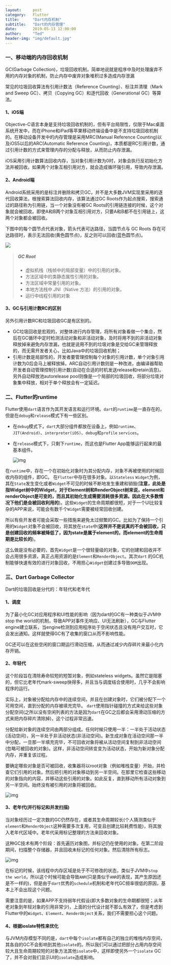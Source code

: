 ```yaml
---
layout:     post
category:   Flutter
title:      "Dart内存机制"
subtitle:   "Dart的内存管理"
date:       2019-05-13 12:00:00
author:     "Ted"
header-img: "img/default.jpg"
---
```


### 一、移动端的内存回收机制

GC(Garbage Collection)，垃圾回收机制，简单地说就是程序中及时处理废弃不用的内存对象的机制，防止内存中废弃对象堆积过多造成内存泄漏

常见的垃圾回收算法有引用计数法（Reference Counting）、标注并清理（Mark and Sweep GC）、拷贝（Copying GC）和逐代回收（Generational GC）等算法。

#### 1、iOS端

Objective-C语言本身是支持垃圾回收机制的，但有平台局限性，仅限于Mac桌面系统开发中，而在iPhone和iPad等苹果移动终端设备中是不支持垃圾回收机制的。在移动设备开发中的内存管理是采用MRC(Manual Reference Counting)以及iOS5以后的ARC(Automatic Reference Counting)，本质都是RC引用计数，通过引用计数的方式来管理内存的分配与释放，从而防止内存泄漏。

iOS采用引用计数算法回收内存，当对象引用计数为0时，对象会执行反初始化方法并被回收。如果两个对象互相引用对方，就会造成循环强引用，导致内存泄漏。

#### 2、Android端

Android系统采用的是标注并删除和拷贝GC，并不是大多数JVM实现里采用的逐代回收算法，根搜索算法回收内存，该算法通过GC Roots作为起点搜索，搜索通过的路径称为引用链，当一个对象没有被GC Roots的引用链连接的时候，这个对象就会被回收。即使A和B两个对象互相引用对方，只要A和B都不在引用链上，这两个对象都会被回收。

下图中的每个圆节点代表对象，箭头代表可达路径，当圆节点与 GC Roots 存在可达路径时，表示无法回收(黄色圆节点)，反之则可以回收(蓝色圆节点)。

![](/img/Simple_7/47.png)

> ##### GC Root
>
> - 虚拟机栈（栈帧中的局部变量）中的引用的对象。
> - 方法区域中的类静态属性引用的对象。
> - 方法区域中常量引用的对象。
> - 本地方法栈中 JNI（Native 方法）的引用的对象。
> - 运行中线程引用的对象

#### 3、GC与引用计数RC的区别

另外引用计数RC和垃圾回收GC是有区别的。

- GC垃圾回收是宏观的，对整体进行内存管理，将所有对象看做一个集合，然后在GC循环中定时检测活动对象和非活动对象，及时将用不到的非活动对象释放掉来避免内存泄漏，也就是说用不到的垃圾对象是交给GC来管理释放的，而无需开发者关心，比如Java中的垃圾回收机制；
- 引用计数是局部性的，开发者要管理控制每个对象的引用计数，单个对象引用计数为0后会马上被释放掉。ARC自动引用计数则是一种改进，由编译器帮助开发者自动管理控制引用计数(自动在合适的时机发送release和retain消息)。另外自动释放池autorelease pool则像是一个局部的垃圾回收，将部分垃圾对象集中释放，相对于单个释放会有一定延迟。

### 二、Flutter的runtime

Flutter使用`dart`语言作为其开发语言和运行环境。`dart`的`runtime`是一直存在的，但是在`debug`和`release`模式下有一些区别。

- 在`debug`模式下，`dart`大部分组件都放在设备上，例如`runtime`、`JIT(Android)`、`interpreter(iOS)`、`debug`和`profile` `services`。

- 在`release`模式下，只剩下`runtime`，而这也是Flutter App能够运行起来的最基本组件。

  ![img](/img/Simple_7/48.png)

在`runtime`中，存在一个在初始化对象时为其分配内存，对象不再被使用的时候回收内存的组件，即GC。
在`Flutter`中存在很多对象。以`Stateless` `Widget`为例，其在`State`发生变化或者`Widget`不可见的时候不断地发生重建和销毁(**注意，此处是指Widget树中的Widget，对于Element树和RenderObject树来说，element和renderObject是可变的，而且其初始化生成需要消耗很多资源。因此在大多数情况下他们是会被回收利用的**)。这些`Widget`的生命周期都很短，对于一个UI比较复杂的APP来说，可能会有数千个`Widget`需要被经常回收创建。

所以有些开发者可能会采取一些措施来避免太过频繁的GC。比如为了保持一个引用的`Widget`对象不会被回收，将其放在`state`中(**这样并不是说真的不会被回收，只是创建回收的频率被降低了，因为state是属于element的，而element的生命周期是比较长的**)。

这么做是没有必要的，首先`Widget`是一个很轻量级的对象，它的创建和回收并不会占用很多资源，真正占用资源的是`Element`和`RenderObject`。其次`dart` 的GC机制能够快速有效的进行对象回收，不用担心`Widget`创建过多导致`OOM`出现。

### 三、Dart Garbage Collector

Dart的垃圾回收是分代的：年轻代和老年代

#### 1、调度

为了最小化GC对应用程序和UI性能的影响（因为dart的GC有一种类似于JVM中stop the world的机制，导致APP对事件无响应、UI无法刷新），GC与Flutter engine建立联系，当engine检测到应用程序处于空闲状态且没有用户交互时，它会发出通知。这样就使得GC有了收集的窗口从而不影响性能。

GC还可以在这些空闲的窗口期运行滑动压缩，从而通过减少内存碎片来最小化内存开销。

#### 2、年轻代

这个阶段旨在清除寿命较短的短暂对象，例如stateless widgets。虽然它是阻塞的，但它比老年代mark-sweep快得多，并且当与调度结合使用时，几乎不会影响程序的运行。

实际上，对象被分配给内存中的连续空间，并且在创建对象时，它们被分配下一个可用空间，直到分配的内存被填充完毕。 `dart`使用指针碰撞的方式来给这些对象分配空间(之所以没有空闲列表的方法是因为`dart`在GC之后都会采用滑动压缩的方式来把内存碎片清除掉)，这个过程非常迅速。

分配给新对象的连续空间由两部分组成。任何时候只使用一半：一半处于活动状态(活动空间)，另一半处于非活动状态(非活动空间)。新生成对象在活动空间那一半中分配，一旦那一半填充完毕，不可回收对象将被从活动空间复制到非活动空间(忽略可被回收的对象)。这样，非活动空间转变变为活动状态，开始为新对象分配内存，并重复该过程。

要确定哪些对象是否可被回收，收集器将以root对象（例如堆栈变量）开始，并检查它们引用的对象。然后把引用的对象移动到另一半空间。在那里它检查这些移动的对象指向的内容，并移动这些引用的对象。如此反复，直到移动所有活动对象到另一半空间。始终没有被引用的对象将被回收。

![img](/img/Simple_7/50.png)

#### 3、老年代(并行标记和并发扫描)

当对象经历过一定次数的GC仍然存在，或者其生命周期较长(个人猜测类似于`element`和`RenderObject`这种需要多次复用，可变且创建比较耗费性能)，将其放入老年代区域中。老年代采用标记整理的方法来回收对象。

这种GC技术有两个阶段：首先遍历对象图，并标记仍在使用的对象。在第二阶段期间，扫描整个存储器，并且回收未标记的任何对象。然后清除所有标志。

![img](/img/Simple_7/51.jpg)

在标记的时候，该线程中内存区域是处于不可修改的状态，类似于JVM中`stop the world`，所以这个时候可能会导致`ANR`(只是类似于`ANR`的表现，其产生原因还是不一样的)，但是由于`dart`优秀的`schedule`机制和老年代GC频率很低的原因，基本上不会出现这个问题。

需要注意的是，如果APP不支持弱年代假设(即大多数对象的生命期都很短；从年老对象到年轻对象的引用非常少)，上面的分代设计就不那么有效了，但是考虑到Flutter中的`Widget`、`Element`、`RenderObject`关系，我们不需要担心这个问题。

#### 4、根据ioslate特性来优化

与JVM内存模型不同的是，`dart`中每个`isolate`都有自己的独立的堆栈内存空间，其各自的GC不会影响到其他`isolate`的。所以我们可以通过把部分占用内存空间较大且生命周期较短的对象方法其他`isolate`中，这样即使另外一个`isolate` GC了，并不会对我们显示UI的`isolate`造成影响。

